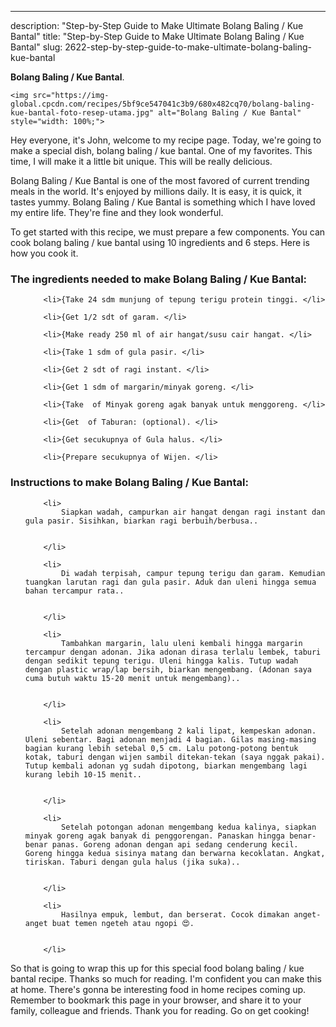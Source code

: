 ---
description: "Step-by-Step Guide to Make Ultimate Bolang Baling / Kue Bantal"
title: "Step-by-Step Guide to Make Ultimate Bolang Baling / Kue Bantal"
slug: 2622-step-by-step-guide-to-make-ultimate-bolang-baling-kue-bantal

<p>
	<strong>Bolang Baling / Kue Bantal</strong>. 
	
</p>
<p>
	
	<img src="https://img-global.cpcdn.com/recipes/5bf9ce547041c3b9/680x482cq70/bolang-baling-kue-bantal-foto-resep-utama.jpg" alt="Bolang Baling / Kue Bantal" style="width: 100%;">
	
	
</p>
<p>
	Hey everyone, it's John, welcome to my recipe page. Today, we're going to make a special dish, bolang baling / kue bantal. One of my favorites. This time, I will make it a little bit unique. This will be really delicious.
</p>
	
<p>
	Bolang Baling / Kue Bantal is one of the most favored of current trending meals in the world. It's enjoyed by millions daily. It is easy, it is quick, it tastes yummy. Bolang Baling / Kue Bantal is something which I have loved my entire life. They're fine and they look wonderful.
</p>
<p>
	
</p>

<p>
To get started with this recipe, we must prepare a few components. You can cook bolang baling / kue bantal using 10 ingredients and 6 steps. Here is how you cook it.
</p>

<h3>The ingredients needed to make Bolang Baling / Kue Bantal:</h3>

<ol>
	
		<li>{Take 24 sdm munjung of tepung terigu protein tinggi. </li>
	
		<li>{Get 1/2 sdt of garam. </li>
	
		<li>{Make ready 250 ml of air hangat/susu cair hangat. </li>
	
		<li>{Take 1 sdm of gula pasir. </li>
	
		<li>{Get 2 sdt of ragi instant. </li>
	
		<li>{Get 1 sdm of margarin/minyak goreng. </li>
	
		<li>{Take  of Minyak goreng agak banyak untuk menggoreng. </li>
	
		<li>{Get  of Taburan: (optional). </li>
	
		<li>{Get secukupnya of Gula halus. </li>
	
		<li>{Prepare secukupnya of Wijen. </li>
	
</ol>
<p>
	
</p>

<h3>Instructions to make Bolang Baling / Kue Bantal:</h3>

<ol>
	
		<li>
			Siapkan wadah, campurkan air hangat dengan ragi instant dan gula pasir. Sisihkan, biarkan ragi berbuih/berbusa..
			
			
		</li>
	
		<li>
			Di wadah terpisah, campur tepung terigu dan garam. Kemudian tuangkan larutan ragi dan gula pasir. Aduk dan uleni hingga semua bahan tercampur rata..
			
			
		</li>
	
		<li>
			Tambahkan margarin, lalu uleni kembali hingga margarin tercampur dengan adonan. Jika adonan dirasa terlalu lembek, taburi dengan sedikit tepung terigu. Uleni hingga kalis. Tutup wadah dengan plastic wrap/lap bersih, biarkan mengembang. (Adonan saya cuma butuh waktu 15-20 menit untuk mengembang)..
			
			
		</li>
	
		<li>
			Setelah adonan mengembang 2 kali lipat, kempeskan adonan. Uleni sebentar. Bagi adonan menjadi 4 bagian. Gilas masing-masing bagian kurang lebih setebal 0,5 cm. Lalu potong-potong bentuk kotak, taburi dengan wijen sambil ditekan-tekan (saya nggak pakai). Tutup kembali adonan yg sudah dipotong, biarkan mengembang lagi kurang lebih 10-15 menit..
			
			
		</li>
	
		<li>
			Setelah potongan adonan mengembang kedua kalinya, siapkan minyak goreng agak banyak di penggorengan. Panaskan hingga benar-benar panas. Goreng adonan dengan api sedang cenderung kecil. Goreng hingga kedua sisinya matang dan berwarna kecoklatan. Angkat, tiriskan. Taburi dengan gula halus (jika suka)..
			
			
		</li>
	
		<li>
			Hasilnya empuk, lembut, dan berserat. Cocok dimakan anget-anget buat temen ngeteh atau ngopi 😍.
			
			
		</li>
	
</ol>

<p>
	
</p>

<p>
	So that is going to wrap this up for this special food bolang baling / kue bantal recipe. Thanks so much for reading. I'm confident you can make this at home. There's gonna be interesting food in home recipes coming up. Remember to bookmark this page in your browser, and share it to your family, colleague and friends. Thank you for reading. Go on get cooking!
</p>
